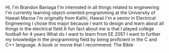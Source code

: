 Hi,  I'm Brandon Baniaga
I'm interested in all things related to engineering
I'm currently learning object-oriented programming at the University of Hawaii Manoa
I'm originally from Kalihi, Hawaii
I'm a senior in Electrical Engineering
I chose this major because I want to design and learn about all things in the electrical field
A fun fact about me is that I played college football for 4 years
What do I want to learn from EE 205? I want to further my knowledge in the programming field by being proficient in the C and C++ language.
A book  or movie that I recommend: The Bible

<!--
**BBaniagaEngineer/BBaniagaEngineer** is a ✨ _special_ ✨ repository because its `README.md` (this file) appears on your GitHub profile.

Here are some ideas to get you started:

- 🔭 I’m currently working on ...
- 🌱 I’m currently learning ...
- 👯 I’m looking to collaborate on ...
- 🤔 I’m looking for help with ...
- 💬 Ask me about ...
- 📫 How to reach me: ...
- 😄 Pronouns: ...
- ⚡ Fun fact: ...
-->
